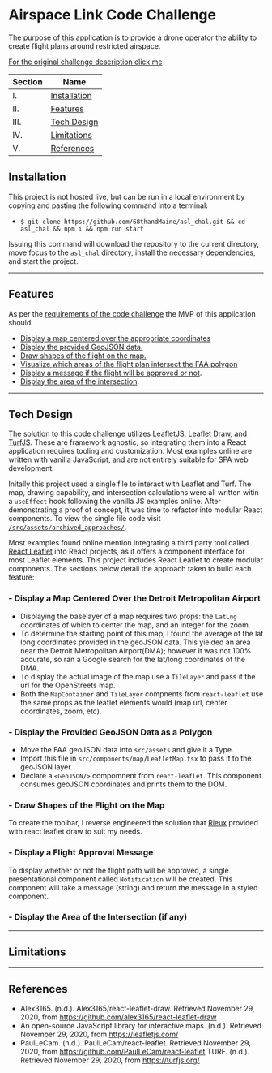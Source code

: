 # Airspace Link Code Challenge

The purpose of this application is to provide a drone operator the ability to create flight plans around restricted airspace.

[For the original challenge description click me](./engineering-challenge/README.md#$Description)

| Section | Name |
| --- | --- |
| I. | [Installation](#installation) |
| II. | [Features](#features) |
| III. | [Tech Design](#tech-design) |
| IV. | [Limitations](#limitations) |
| V. | [References](#references) |

## Installation

This project is not hosted live, but can be run in a local environment by copying and pasting the following command into a terminal:

- `$ git clone https://github.com/68thandMaine/asl_chal.git && cd asl_chal && npm i && npm run start`

Issuing this command will download the repository to the current directory, move focus to the `asl_chal` directory, install the necessary dependencies, and start the project.

___

## Features

As per the [requirements of the code challenge](./engineering-challenge/README.md) the MVP of this application should:

- [Display a map centered over the appropriate coordinates](#display-a-map-centered-over-the-detroit-metropolitan-airport)
- [Display the provided GeoJSON data.](#display-the-provided-geojson-data)
- [Draw shapes of the flight on the map.](#draw-shapes-of-the-flight-on-the-map)
- [Visualize which areas of the flight plan intersect the FAA polygon](#visualize-flight-polygon-intersections)
- [Display a message if the flight will be approved or not](#display-flight-approval-message).
- [Display the area of the intersection](#display-the-area-of-the-intersection-(if-any)).

___

## Tech Design

The solution to this code challenge utilizes [LeafletJS](https://leafletjs.com/), [Leaflet Draw](http://leaflet.github.io/Leaflet.draw/docs/leaflet-draw-latest.html), and [TurfJS](https://turfjs.org/). These are framework agnostic, so integrating them into a React application requires tooling and customization. Most examples online are written with vanilla JavaScript, and are not entirely suitable for SPA web development.

Initally this project used a single file to interact with Leaflet and Turf. The map, drawing capability, and intersection calculations were all written witin a `useEffect` hook following the vanilla JS examples online. After demonstrating a proof of concept, it was time to refactor into modular React components. To view the single file code visit [`/src/assets/archived_approaches/`](./src/assets/archieved_approachess).

Most examples found online mention integrating a third party tool called [React Leaflet](https://react-leaflet.js.org/) into React projects, as it offers a component interface for most Leaflet elements. This project includes React Leaflet to create modular components. The sections below detail the approach taken to build each feature:

### - Display a Map Centered Over the Detroit Metropolitan Airport

- Displaying the baselayer of a map requires two props: the `LatLng` coordinates of which to center the map, and an integer for the zoom.
- To determine the starting point of this map, I found the average of the lat long coordinates provided in the geoJSON data. This yielded an area near the Detroit Metropolitan Airport(DMA); however it was not 100% accurate, so ran a Google search for the lat/long coordinates of the DMA.
- To display the actual image of the map use a `TileLayer` and pass it the url for the OpenStreets map.
- Both the `MapContainer` and `TileLayer` compnents from `react-leaflet` use the same props as the leaflet elements would (map url, center coordinates, zoom, etc).

### - Display the Provided GeoJSON Data as a Polygon

- Move the FAA geoJSON data into `src/assets` and give it a Type.
- Import this file in `src/components/map/LeafletMap.tsx` to pass it to the geoJSON layer.
- Declare a `<GeoJSON/>` compomnent from `react-leaflet`. This component consumes geoJSON coordinates and prints them to the DOM.

### - Draw Shapes of the Flight on the Map

To create the toolbar, I reverse engineered the solution that [Rieux](#references) provided with react leaflet draw to suit my needs.  

### - Display a Flight Approval Message

To display whether or not the flight path will be approved, a single presentational component called `Notification` will be created. This component will take a message (string) and return the message in a styled component.

### - Display the Area of the Intersection (if any)

___

## Limitations

___

## References

- Alex3165. (n.d.). Alex3165/react-leaflet-draw. Retrieved November 29, 2020, from https://github.com/alex3165/react-leaflet-draw
- An open-source JavaScript library for interactive maps. (n.d.). Retrieved November 29, 2020, from https://leafletjs.com/
- PaulLeCam. (n.d.). PaulLeCam/react-leaflet. Retrieved November 29, 2020, from https://github.com/PaulLeCam/react-leaflet
TURF. (n.d.). Retrieved November 29, 2020, from https://turfjs.org/
